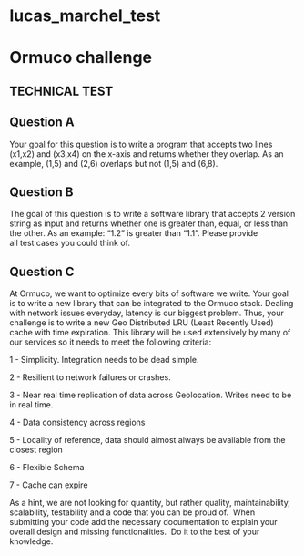 # lucas_marchel_test

# Ormuco challenge

## TECHNICAL TEST

## Question A

Your goal for this question is to write a program that accepts two lines (x1,x2) and (x3,x4) on the x-axis and returns whether they overlap. As an example, (1,5) and (2,6) overlaps but not (1,5) and (6,8).

## Question B

The goal of this question is to write a software library that accepts 2 version string as input and returns whether one is greater than, equal, or less than the other. As an example: “1.2” is greater than “1.1”. Please provide all test cases you could think of.

## Question C

At Ormuco, we want to optimize every bits of software we write. Your goal is to write a new library that can be integrated to the Ormuco stack. Dealing with network issues everyday, latency is our biggest problem. Thus, your challenge is to write a new Geo Distributed LRU (Least Recently Used) cache with time expiration. This library will be used extensively by many of our services so it needs to meet the following criteria:

1 - Simplicity. Integration needs to be dead simple.

2 - Resilient to network failures or crashes.

3 - Near real time replication of data across Geolocation. Writes need to be in real time.

4 - Data consistency across regions

5 - Locality of reference, data should almost always be available from the closest region

6 - Flexible Schema

7 - Cache can expire

As a hint, we are not looking for quantity, but rather quality, maintainability, scalability, testability and a code that you can be proud of. 
When submitting your code add the necessary documentation to explain your overall design and missing functionalities.  Do it to the best of your knowledge.
